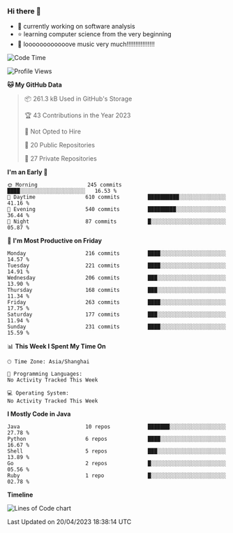 ### Hi there 👋

<!--
**rbamb/rbamb** is a ✨ _special_ ✨ repository because its `README.md` (this file) appears on your GitHub profile.

Here are some ideas to get you started:

- 🔭 I’m currently working on ...
- 🌱 I’m currently learning ...
- 👯 I’m looking to collaborate on ...
- 🤔 I’m looking for help with ...
- 💬 Ask me about ...
- 📫 How to reach me: ...
- 😄 Pronouns: ...
- ⚡ Fun fact: ...
-->

* :rocket: currently working on software analysis
* :star: learning computer science from the very beginning
* :musical_note: loooooooooooove music very much!!!!!!!!!!!!!!!!

<!--START_SECTION:waka-->
![Code Time](http://img.shields.io/badge/Code%20Time-0%20secs-blue)

![Profile Views](http://img.shields.io/badge/Profile%20Views-84-blue)

**🐱 My GitHub Data** 

> 📦 261.3 kB Used in GitHub's Storage 
 > 
> 🏆 43 Contributions in the Year 2023
 > 
> 🚫 Not Opted to Hire
 > 
> 📜 20 Public Repositories 
 > 
> 🔑 27 Private Repositories 
 > 
**I'm an Early 🐤** 

```text
🌞 Morning                245 commits         ████░░░░░░░░░░░░░░░░░░░░░   16.53 % 
🌆 Daytime                610 commits         ██████████░░░░░░░░░░░░░░░   41.16 % 
🌃 Evening                540 commits         █████████░░░░░░░░░░░░░░░░   36.44 % 
🌙 Night                  87 commits          █░░░░░░░░░░░░░░░░░░░░░░░░   05.87 % 
```
📅 **I'm Most Productive on Friday** 

```text
Monday                   216 commits         ████░░░░░░░░░░░░░░░░░░░░░   14.57 % 
Tuesday                  221 commits         ████░░░░░░░░░░░░░░░░░░░░░   14.91 % 
Wednesday                206 commits         ███░░░░░░░░░░░░░░░░░░░░░░   13.90 % 
Thursday                 168 commits         ███░░░░░░░░░░░░░░░░░░░░░░   11.34 % 
Friday                   263 commits         ████░░░░░░░░░░░░░░░░░░░░░   17.75 % 
Saturday                 177 commits         ███░░░░░░░░░░░░░░░░░░░░░░   11.94 % 
Sunday                   231 commits         ████░░░░░░░░░░░░░░░░░░░░░   15.59 % 
```


📊 **This Week I Spent My Time On** 

```text
🕑︎ Time Zone: Asia/Shanghai

💬 Programming Languages: 
No Activity Tracked This Week

💻 Operating System: 
No Activity Tracked This Week
```

**I Mostly Code in Java** 

```text
Java                     10 repos            ███████░░░░░░░░░░░░░░░░░░   27.78 % 
Python                   6 repos             ████░░░░░░░░░░░░░░░░░░░░░   16.67 % 
Shell                    5 repos             ███░░░░░░░░░░░░░░░░░░░░░░   13.89 % 
Go                       2 repos             █░░░░░░░░░░░░░░░░░░░░░░░░   05.56 % 
Ruby                     1 repo              █░░░░░░░░░░░░░░░░░░░░░░░░   02.78 % 
```



**Timeline**

![Lines of Code chart](https://raw.githubusercontent.com/rbamb/rbamb/main/assets/bar_graph.png)


 Last Updated on 20/04/2023 18:38:14 UTC
<!--END_SECTION:waka-->
